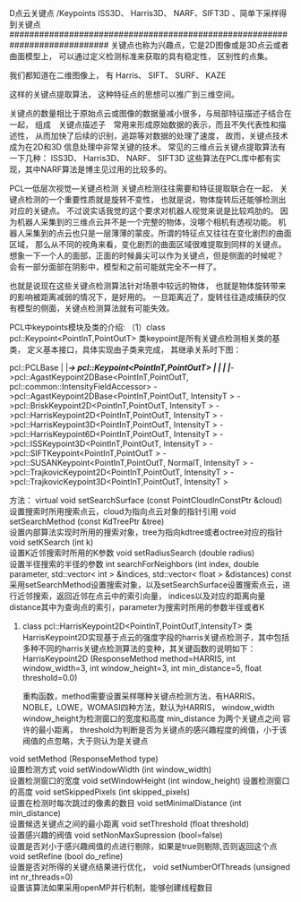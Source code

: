 D点云关键点 /Keypoints ISS3D、 Harris3D、 NARF、SIFT3D 、简单下采样得到关键点
############################################################################
关键点也称为兴趣点，它是2D图像或是3D点云或者曲面模型上，
可以通过定义检测标准来获取的具有稳定性，
区别性的点集。

我们都知道在二维图像上，
有
    Harris、
    SIFT、
    SURF、
    KAZE
    
这样的关键点提取算法，
这种特征点的思想可以推广到三维空间。

关键点的数量相比于原始点云或图像的数据量减小很多，与局部特征描述子结合在一起，
组成　关键点描述子　常用来形成原始数据的表示，而且不失代表性和描述性，
从而加快了后续的识别，追踪等对数据的处理了速度，
故而，关键点技术成为在2D和3D 信息处理中非常关键的技术。
常见的三维点云关键点提取算法有一下几种：
    ISS3D、
    Harris3D、
    NARF、
    SIFT3D
这些算法在PCL库中都有实现，其中NARF算法是博主见过用的比较多的。

PCL—低层次视觉—关键点检测
关键点检测往往需要和特征提取联合在一起，
关键点检测的一个重要性质就是旋转不变性，
也就是说，物体旋转后还能够检测出对应的关键点。
不过说实话我觉的这个要求对机器人视觉来说是比较鸡肋的。
因为机器人采集到的三维点云并不是一个完整的物体，没哪个相机有透视功能。
机器人采集到的点云也只是一层薄薄的蒙皮。所谓的特征点又往往在变化剧烈的曲面区域，
那么从不同的视角来看，变化剧烈的曲面区域很难提取到同样的关键点。
想象一下一个人的面部，正面的时候鼻尖可以作为关键点，但是侧面的时候呢？
会有一部分面部在阴影中，模型和之前可能就完全不一样了。

也就是说现在这些关键点检测算法针对场景中较远的物体，
也就是物体旋转带来的影响被距离减弱的情况下，是好用的。
一旦距离近了，旋转往往造成捕获的仅有模型的侧面，关键点检测算法就有可能失效。


PCL中keypoints模块及类的介绍:
（1）class pcl::Keypoint<PointInT,PointOutT>  类keypoint是所有关键点检测相关类的基类，
定义基本接口，具体实现由子类来完成，
其继承关系时下图：

pcl::PCLBase<PointInT>
    |
    |___-> pcl::Keypoint<PointInT,PointOutT>
        |
        |
        |
        |___->pcl::AgastKeypoint2DBase<PointInT,PointOutT, pcl::common::IntensityFieldAccessor<PointInT >>
            ->pcl::AgastKeypoint2DBase<PointInT,PointOutT, IntensityT >
            ->pcl::BriskKeypoint2D<PointInT,PointOutT, IntensityT >
            ->pcl::HarrisKeypoint2D<PointInT,PointOutT, IntensityT >
            ->pcl::HarrisKeypoint3D<PointInT,PointOutT, IntensityT >
            ->pcl::HarrisKeypoint6D<PointInT,PointOutT, IntensityT >
            ->pcl::ISSKeypoint3D<PointInT,PointOutT, IntensityT >
            ->pcl::SIFTKeypoint<PointInT,PointOutT >
            ->pcl::SUSANKeypoint<PointInT,PointOutT, NormalT, IntensityT >
            ->pcl::TrajkovicKeypoint2D<PointInT,PointOutT, IntensityT >
            ->pcl::TrajkovicKeypoint3D<PointInT,PointOutT, IntensityT >

方法：
virtual void setSearchSurface (const PointCloudInConstPtr &cloud)
    设置搜索时所用搜索点云，cloud为指向点云对象的指针引用
void  	setSearchMethod (const KdTreePtr &tree)  
    设置内部算法实现时所用的搜索对象，tree为指向kdtree或者octree对应的指针
void  	setKSearch (int k)   
    设置K近邻搜索时所用的K参数
void  	setRadiusSearch (double radius)   
    设置半径搜索的半径的参数
int  	searchForNeighbors (int index, double parameter, std::vector< int > &indices, std::vector< float > &distances) const
    采用setSearchMethod设置搜索对象，以及setSearchSurface设置搜索点云，进行近邻搜索，返回近邻在点云中的索引向量，
    indices以及对应的距离向量distance其中为查询点的索引，parameter为搜索时所用的参数半径或者K



1. class pcl::HarrisKeypoint2D<PointInT,PointOutT,IntensityT>
     类HarrisKeypoint2D实现基于点云的强度字段的harris关键点检测子，其中包括多种不同的harris关键点检测算法的变种，其关键函数的说明如下：
    HarrisKeypoint2D (ResponseMethod method=HARRIS, 
              int window_width=3, 
              int window_height=3, 
              int min_distance=5, 
              float threshold=0.0)

    重构函数，method需要设置采样哪种关键点检测方法，有HARRIS，NOBLE，LOWE，WOMASI四种方法，默认为HARRIS，
        window_width  window_height为检测窗口的宽度和高度
        min_distance 为两个关键点之间 容许的最小距离，
        threshold为判断是否为关键点的感兴趣程度的阀值，小于该阀值的点忽略，大于则认为是关键点

void  	setMethod (ResponseMethod type)     
    设置检测方式
void  	setWindowWidth (int window_width)   
    设置检测窗口的宽度
void  	setWindowHeight (int window_height) 
    设置检测窗口的高度
void  	setSkippedPixels (int skipped_pixels)   
    设置在检测时每次跳过的像素的数目
void  	setMinimalDistance (int min_distance)   
    设置候选关键点之间的最小距离
void  	setThreshold (float threshold)  	    
    设置感兴趣的阀值
void  	setNonMaxSupression (bool=false)  	    
    设置是否对小于感兴趣阀值的点进行剔除，如果是true则剔除,否则返回这个点
void  	setRefine (bool do_refine)		
    设置是否对所得的关键点结果进行优化，
void  	setNumberOfThreads (unsigned int nr_threads=0)  
    设置该算法如果采用openMP并行机制，能够创建线程数目





















